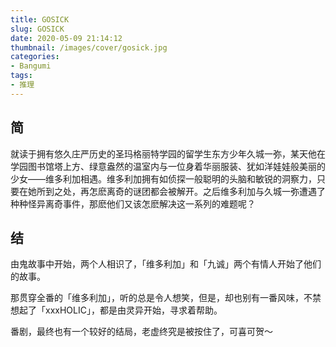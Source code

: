 ```yaml
---
title: GOSICK
slug: GOSICK
date: 2020-05-09 21:14:12
thumbnail: /images/cover/gosick.jpg 
categories:
- Bangumi
tags:
- 推理
---
```


## 简

就读于拥有悠久庄严历史的圣玛格丽特学园的留学生东方少年久城一弥，某天他在学园图书馆塔上方、绿意盎然的温室内与一位身着华丽服装、犹如洋娃娃般美丽的少女——维多利加相遇。维多利加拥有如侦探一般聪明的头脑和敏锐的洞察力，只要在她所到之处，再怎麽离奇的谜团都会被解开。之后维多利加与久城一弥遭遇了种种怪异离奇事件，那麽他们又该怎麽解决这一系列的难题呢？

## 结

由鬼故事中开始，两个人相识了，「维多利加」和「九诚」两个有情人开始了他们的故事。

那贯穿全番的「维多利加」，听的总是令人想笑，但是，却也别有一番风味，不禁想起了「xxxHOLIC」，都是由灵异开始，寻求着帮助。

番剧，最终也有一个较好的结局，老虚终究是被按住了，可喜可贺～

